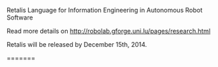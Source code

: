 Retalis Language for Information Engineering in Autonomous Robot Software

Read more details on http://robolab.gforge.uni.lu/pages/research.html

Retalis will be released by December 15th, 2014.





=======



